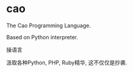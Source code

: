 cao
===

The Cao Programming Language.

Based on Python interpreter.   
   
操语言   
   
汲取各种Python, PHP, Ruby精华, 这不仅仅是抄袭.

